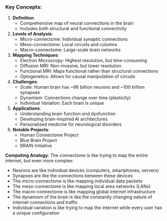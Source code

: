 ### Key Concepts:

1. **Definition**:
    - Comprehensive map of neural connections in the brain
    - Includes both structural and functional connectivity
2. **Levels of Analysis**:
    - Micro-connectome: Individual synaptic connections
    - Meso-connectome: Local circuits and columns
    - Macro-connectome: Large-scale brain networks
3. **Mapping Techniques**:
    - Electron Microscopy: Highest resolution, but time-consuming
    - Diffusion MRI: Non-invasive, but lower resolution
    - Functional MRI: Maps functional rather than structural connections
    - Optogenetics: Allows for causal manipulation of circuits
4. **Challenges**:
    - Scale: Human brain has ~86 billion neurons and ~100 trillion synapses
    - Dynamism: Connections change over time (plasticity)
    - Individual Variation: Each brain is unique
5. **Applications**:
    - Understanding brain function and dysfunction
    - Developing brain-inspired AI architectures
    - Personalized medicine for neurological disorders
6. **Notable Projects**:
    - Human Connectome Project
    - Blue Brain Project
    - BRAIN Initiative

**Computing Analogy**: The connectome is like trying to map the entire internet, but even more complex:

- Neurons are like individual devices (computers, smartphones, servers)
- Synapses are like the connections between these devices
- The micro-connectome is like mapping individual data packets
- The meso-connectome is like mapping local area networks (LANs)
- The macro-connectome is like mapping global internet infrastructure
- The dynamism of the brain is like the constantly changing nature of internet connections and traffic
- Individual variation is like trying to map the internet while every user has a unique configuration
